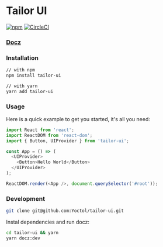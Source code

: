 # Tailor UI

[![npm](https://img.shields.io/npm/v/@yoctol/tailor-ui.svg)](https://www.npmjs.com/package/@yoctol/tailor-ui)
[![CircleCI](https://circleci.com/gh/Yoctol/tailor-ui.svg?style=shield&circle-token=cd9b3c150c27a37f0aa28d41486ee35ac16652ac)](https://circleci.com/gh/Yoctol/tailor-ui)

### [Docz](https://tailor-ui.netlify.com)

### Installation

```bash
// with npm
npm install tailor-ui

// with yarn
yarn add tailor-ui
```

### Usage

Here is a quick example to get you started, it's all you need:

```js
import React from 'react';
import ReactDOM from 'react-dom';
import { Button, UIProvider } from 'tailor-ui';

const App = () => (
  <UIProvider>
    <Button>Hello World</Button>
  </UIProvider>
);

ReactDOM.render(<App />, document.querySelector('#root'));
```

### Development

```bash
git clone git@github.com:Yoctol/tailor-ui.git
```

Instal dependencies and run docz:

```bash
cd tailor-ui && yarn
yarn docz:dev
```
